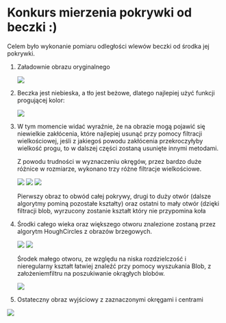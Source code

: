 # Konkurs mierzenia pokrywki od beczki :)

Celem było wykonanie pomiaru odległości wlewów beczki od środka jej pokrywki.

1. Załadownie obrazu oryginalnego

   <img src='images/oryginal.jpg'>

   

2. Beczka jest niebieska, a tło jest beżowe, dlatego najlepiej użyć funkcji progującej kolor:
   
   <img src='images/color_filtered.jpg'>

   

3. W tym momencie widać wyraźnie, że na obrazie mogą pojawić się niewielkie zakłócenia, które najlepiej usunąć przy pomocy filtracji wielkościowej, jeśli z jakiegoś powodu zakłócenia przekroczyłyby wielkość progu, to w dalszej części zostaną usunięte innymi metodami.

   Z powodu trudności w wyznaczeniu okręgów, przez bardzo duże różnice w rozmiarze, wykonano trzy różne filtracje wielkościowe.

   <img src='images/size_filtered_big.jpg'> <img src='images/size_filtered_medium.jpg'> <img src='images/size_filtered_small.jpg'>

   Pierwszy obraz to obwód całej pokrywy, drugi to duży otwór (dalsze algorytmy pominą pozostałe kształty) oraz ostatni to mały otwór (dzięki filtracji blob, wyrzucony zostanie kształt który nie przypomina koła

   

4. Środki całego wieka oraz większego otworu znalezione zostaną przez algorytm HoughCircles z obrazów brzegowych.

   <img src='images/edges_big.jpg'> <img src='images/edges_medium.jpg'>

   Środek małego otworu, ze względu na niska rozdzielczość i nieregularny kształt łatwiej znaleźć przy pomocy wyszukania Blob, z założeniemfiltru na  poszukiwanie okrągłych blobów.

   <img src='images/blob_search.jpg'>

5. Ostateczny obraz wyjściowy z zaznaczonymi okręgami i centrami

<img src='images/output.jpg'>



